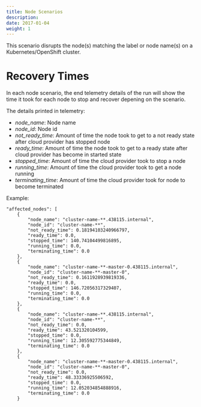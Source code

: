 ```yaml
---
title: Node Scenarios
description: 
date: 2017-01-04
weight: 1
---
```

This scenario disrupts the node(s) matching the label or node name(s) on a Kubernetes/OpenShift cluster.

# Recovery Times 

In each node scenario, the end telemetry details of the run will show the time it took for each node to stop and recover depening on the scenario.  

The details printed in telemetry:
- *node_name*: Node name 
- *node_id*: Node id 
- *not_ready_time*: Amount of time the node took to get to a not ready state after cloud provider has stopped node
- *ready_time*: Amount of time the node took to get to a ready state after cloud provider has become in started state
- *stopped_time*: Amount of time the cloud provider took to stop a node
- *running_time*: Amount of time the cloud provider took to get a node running
- *terminating_time*: Amount of time the cloud provider took for node to become terminated

Example: 
```
"affected_nodes": [
    {
        "node_name": "cluster-name-**.438115.internal",
        "node_id": "cluster-name-**",
        "not_ready_time": 0.18194103240966797,
        "ready_time": 0.0,
        "stopped_time": 140.74104499816895,
        "running_time": 0.0,
        "terminating_time": 0.0
    },
    {
        "node_name": "cluster-name-**-master-0.438115.internal",
        "node_id": "cluster-name-**-master-0",
        "not_ready_time": 0.1611928939819336,
        "ready_time": 0.0,
        "stopped_time": 146.72056317329407,
        "running_time": 0.0,
        "terminating_time": 0.0
    },
    {
        "node_name": "cluster-name-**.438115.internal",
        "node_id": "cluster-name-**",
        "not_ready_time": 0.0,
        "ready_time": 43.521320104599,
        "stopped_time": 0.0,
        "running_time": 12.305592775344849,
        "terminating_time": 0.0
    },
    {
        "node_name": "cluster-name-**-master-0.438115.internal",
        "node_id": "cluster-name-**-master-0",
        "not_ready_time": 0.0,
        "ready_time": 48.33336925506592,
        "stopped_time": 0.0,
        "running_time": 12.052034854888916,
        "terminating_time": 0.0
    }
```

